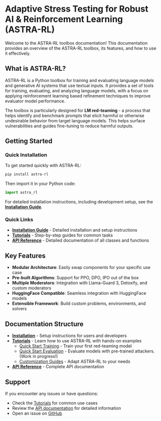 # Adaptive Stress Testing for Robust AI & Reinforcement Learning (ASTRA-RL)

Welcome to the ASTRA-RL toolbox documentation! This documentation provides an overview of the ASTRA-RL toolbox, its features, and how to use it effectively.

## What is ASTRA-RL?

ASTRA-RL is a Python toolbox for training and evaluating language models and generative AI systems that use textual inputs. It provides a set of tools for training, evaluating, and analyzing language models, with a focus on applying reinforcement learning based refinement techniques to improve evaluator model performance.

The toolbox is particularly designed for **LM red-teaming** - a process that helps identify and benchmark prompts that elicit harmful or otherwise undesirable behavior from target language models. This helps surface vulnerabilities and guides fine-tuning to reduce harmful outputs.

## Getting Started

### Quick Installation

To get started quickly with ASTRA-RL:

```bash
pip install astra-rl
```

Then import it in your Python code:

```python
import astra_rl
```

For detailed installation instructions, including development setup, see the **[Installation Guide](installation.md)**.

### Quick Links

- **[Installation Guide](installation.md)** - Detailed installation and setup instructions
- **[Tutorials](tutorials/index.md)** - Step-by-step guides for common tasks
- **[API Reference](api/index.md)** - Detailed documentation of all classes and functions

## Key Features

- **Modular Architecture**: Easily swap components for your specific use case
- **Pre-built Algorithms**: Support for PPO, DPO, IPO out of the box
- **Multiple Moderators**: Integration with Llama-Guard 3, Detoxify, and custom moderators
- **HuggingFace Compatible**: Seamless integration with HuggingFace models
- **Extensible Framework**: Build custom problems, environments, and solvers

## Documentation Structure

- **[Installation](installation.md)** - Setup instructions for users and developers
- **[Tutorials](tutorials/index.md)** - Learn how to use ASTRA-RL with hands-on examples
    - [Quick Start Training](tutorials/quick_start_training.md) - Train your first red-teaming model
    - [Quick Start Evaluation](tutorials/quick_start_evaluation.md) - Evaluate models with pre-trained attackers. (Work in progress!)
    - [Customization Guides](tutorials/index.md#package-overview) - Adapt ASTRA-RL to your needs
- **[API Reference](api/index.md)** - Complete API documentation

## Support

If you encounter any issues or have questions:

- Check the [Tutorials](tutorials/index.md) for common use cases
- Review the [API documentation](api/index.md) for detailed information
- Open an issue on [GitHub](https://github.com/sisl/astra-rl/issues)
